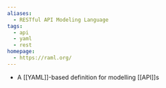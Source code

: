 ```yaml
---
aliases:
  - RESTful API Modeling Language
tags:
  - api
  - yaml
  - rest
homepage:
  - https://raml.org/
---
```

- A [[YAML]]-based definition for modelling [[API]]s
